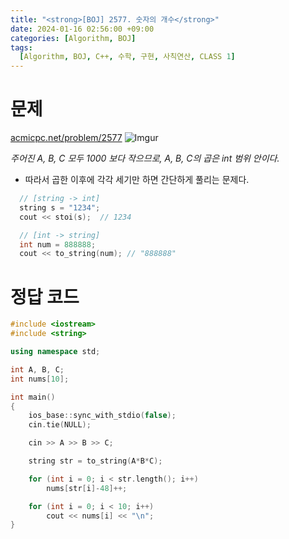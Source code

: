 ```yaml
---
title: "<strong>[BOJ] 2577. 숫자의 개수</strong>"
date: 2024-01-16 02:56:00 +09:00
categories: [Algorithm, BOJ]
tags:
  [Algorithm, BOJ, C++, 수학, 구현, 사칙연산, CLASS 1]
---
```

# **문제**
[acmicpc.net/problem/2577](https://www.acmicpc.net/problem/2577)
![Imgur](https://i.imgur.com/o9sLjyi.png)

*주어진 A, B, C 모두 1000 보다 작으므로, A, B, C의 곱은 int 범위 안이다.*
- 따라서 곱한 이후에 각각 세기만 하면 간단하게 풀리는 문제다.

```c++
  // [string -> int]
  string s = "1234";
  cout << stoi(s);  // 1234

  // [int -> string]
  int num = 888888;
  cout << to_string(num); // "888888"
```

# **정답 코드**
```c++
#include <iostream>
#include <string>

using namespace std;

int A, B, C;
int nums[10];

int main()
{
    ios_base::sync_with_stdio(false);
    cin.tie(NULL);

    cin >> A >> B >> C;

    string str = to_string(A*B*C);

    for (int i = 0; i < str.length(); i++)
        nums[str[i]-48]++;

    for (int i = 0; i < 10; i++)
        cout << nums[i] << "\n";
}
```
